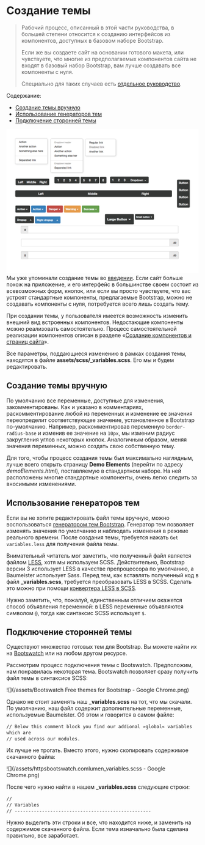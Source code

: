 # Создание темы

> Рабочий процесс, описанный в этой части руководства, в большей степени относится к созданию интерфейсов из компонентов, доступных в базовом наборе Bootstrap.
>
> Если же вы создаете сайт на основании готового макета, или чувствуете, что многие из предполагаемых компонентов сайта не входят в базовый набор Bootstrap, вам лучше создавать все компоненты с нуля.
>
> Специально для таких случаев есть [отдельное руководство](/rabochii-protsess.md).

Содержание:

* [Создание темы вручную](#создание-темы-вручную)
* [Использование генераторов тем](#использование-генераторов-тем)
* [Подключение сторонней темы](#подключение-сторонней-темы)

![](/assets/Bootstrap+3.001.jpg)Мы уже упоминали создание темы во [введении](/README.md). Если сайт больше похож на приложение, и его интерфейс в большинстве своем состоит из всевозможных форм, кнопок, или если вы просто чувствуете, что вас устроят стандартные компоненты, предлагаемые Bootstrap, можно не создавать компоненты с нуля, потребуется всего лишь создать тему.

При создании темы, у пользователя имеется возможность изменить внешний вид встроенных компонентов. Недостающие компоненты можно реализовать самостоятельно. Процесс самостоятельной реализации компонентов описан в разделе «[Создание компонентов и страниц сайта](/rabochii-protsess.md)».

Все параметры, поддающиеся изменению в рамках создания темы, находятся в файле **assets/scss/\_variables.scss**. Его мы и будем редактировать.

## Создание темы вручную

По умолчанию все переменные, доступные для изменения, закомментированы. Как и указано в комментариях, раскомментирование любой из переменных и изменение ее значения переопределит соответствующее значение, установленное в Bootstrap по-умолчанию. Например, раскомментировав переменную `border-radius-base` и изменив ее значение на `10px`, мы изменим радиус закругления углов некоторых кнопок. Аналогичным образом, меняя значения переменных, можно создать свою собственную тему.

Для того, чтобы процесс создания темы был максимально наглядным, лучше всего открыть страницу **Demo Elements** \(перейти по адресу _demoElements.html_\), поставляемую в стандартном наборе. На ней расположены многие стандартные компоненты, очень легко следить за вносимыми изменениями.

## Использование генераторов тем

Если вы не хотите редактировать файл темы вручную, можно воспользоваться [генератором тем Bootstrap](https://www.bootstrap-live-customizer.com/). Генератор тем позволяет изменять значения по умолчанию и наблюдать изменения в режиме реального времени. После создания темы, требуется нажать `Get variables.less` для получения файла темы.

Внимательный читатель мог заметить, что полученный файл является файлом [LESS](http://lesscss.org/), хотя мы используем SCSS. Действительно, Bootstrap версии 3 использует LESS в качестве препроцессора по умолчанию, а Baumeister использует Sass. Перед тем, как вставлять полученный код в файл **\_variables.scss**, требуется преобразовать LESS в SCSS. Сделать это можно при помощи [конвертера LESS в SCSS](http://less2scss.awk5.com/).

Нужно заметить, что, пожалуй, единственным отличием окажется способ объявления переменной: в LESS переменные объявляются символом `@`, тогда как синтаксис SCSS использует `$`.

## Подключение сторонней темы

Существуют множество готовых тем для Bootstrap. Вы можете найти их на [Bootswatch](https://bootswatch.com/) или на любом другом ресурсе.

Рассмотрим процесс подключения темы с Bootswatch. Предположим, нам понравилась некоторая тема. Bootswatch позволяет сразу получить файл темы в синтаксисе SCSS:

![](/assets/Bootswatch Free themes for Bootstrap - Google Chrome.png)

Однако не стоит заменять наш **\_variables.scss** на тот, что мы скачали. По умолчанию, наш файл содержит дополнительные переменные, используемые Baumeister. Об этом и говорится в самом файле:

```
// Below this comment block you find our addional »global« variables which are
// used across our modules.
```

Их лучше не трогать. Вместо этого, нужно скопировать содержимое скачанного файла:

![](/assets/httpsbootswatch.comlumen_variables.scss - Google Chrome.png)

После чего нужно найти в нашем **\_variables.scss** следующие строки:

```
//
// Variables
// --------------------------------------------------
```

Нужно выделить эти строки и все, что находится ниже, и заменить на содержимое скачанного файла. Если тема изначально была сделана правильно, все заработает.

